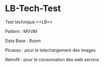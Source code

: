 # LB-Tech-Test
Test technique &lt;&lt;LB>>


Pattern : MVVM

Data Base : Room 

Picasso : pour le telechargement des images

Retrofit : pour le consomation des web service 
